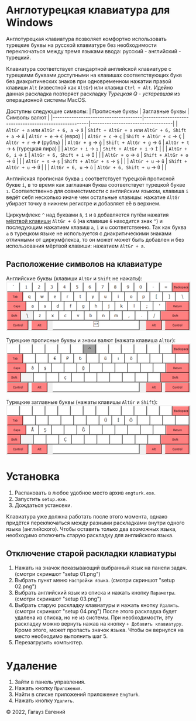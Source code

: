 Англотурецкая клавиатура для Windows
====================================
Англотурецкая клавиатура позволяет комфортно использовать турецкие буквы на русской клавиатуре без необходимости переключаться между тремя языками ввода: русский - английский - турецкий.

Клавиатура соответствует стандартной английской клавиатуре с турецкими буквами доступными на клавишах соответствующих букв без диакритических знаков при одновременном нажатии правой клавиши `Alt` (известной как `AltGr`) или клавиш `Ctrl + Alt`. Идейно данная раскладка повторяет раскладку _Турецкая Q - устаревшая_ из операционной системы MacOS.

Доступны следующие символы:
| Прописные буквы                      | Заглавные буквы                                      | Символы валют                     |
|--------------------------------------|------------------------------------------------------|-----------------------------------|
| `AltGr + a` или `AltGr + 6, a` → `â` | `Shift + AltGr + a` или `AltGr + 6, Shift + a` → `Â` | `AltGr + e` → `€` (евро)          |
| `AltGr + c` → `ç`                    | `Shift + AltGr + c` → `Ç`                            | `AltGr + r` → `₽` (рубль)         |
| `AltGr + g` → `ğ`                    | `Shift + AltGr + g` → `Ğ`                            | `AltGr + t` → `₺` (турецкая лира) |
| `AltGr + i` → `ı`                    | `Shift + AltGr + i` → `İ`                            |                                   |
| `AltGr + 6, i` → `î`                 | `AltGr + 6, Shift + i` → `Î`                         |                                   |
| `AltGr + o` → `ö`                    | `Shift + AltGr + o` → `Ö`                            |                                   |
| `AltGr + s` → `ş`                    | `Shift + AltGr + s` → `Ş`                            |                                   |
| `AltGr + u` → `ü`                    | `Shift + AltGr + u` → `Ü`                            |                                   |
| `AltGr + 6, u` → `û`                 | `AltGr + 6, Shift + u` → `Û`                         |                                   |

Английская прописная буква `i` соответствует турецкой прописной букве `i`, в то время как заглавная буква соответствует турецкой букве `ı`. Соответственно для совместимости с английским языком, клавиша `i` ведёт себя несколько иначе чем остальные клавишы: нажатие `AltGr` убирает точку в нижнем регистре и добавляет её в верхнем.

Циркумфлекс `^` над буквами `â`, `î` и `û` добавляется путём нажатия [мёртвой клавиши][dead key] `AltGr + 6` (на клавише `6` находится знак `^`) и последующим нажатием клавиш `a`, `i` и `u` соответственно. Так как буква `a` в турецком языке не используется с диакритическими знаками отличными от циркумфлекса, то он может может быть добавлен и без использования мёртвой клавиши: нажатием `AltGr + a`.


Расположение символов на клавиатуре
-----------------------------------
Английские буквы (клавиши `AltGr` и `Shift` не нажаты):
![English letters](keyboard%2001.png)

Турецкие прописные буквы и знаки валют (нажата клавиша `AltGr`):
![Turkish small letters](keyboard%2002.png)

Турецкие заглавные буквы (нажаты клавишы `AltGr` и `Shift`):
![Turkish capital letters](keyboard%2003.png)

Установка
=========
1. Распаковать в любое удобное место архив `engturk.exe`.
2. Запустить `setup.exe`.
3. Дождаться установки.

Клавиатура уже должна работать после этого момента, однако придётся переключаться между разными раскладками внутри одного языка (английского). Чтобы оставить только два возможных языка, необходимо отключить старую раскладку для английского языка.


Отключение старой раскладки клавиатуры
--------------------------------------
1. Нажать на значок показывающий выбранный язык на панели задач. (смотри скриншот "setup 01.png")
2. Выбрать пункт меню `Настройки языка`. (смотри скриншот "setup 02.png")
3. Выбрать английский язык из списка и нажать кнопку `Параметры`. (смотри скриншот "setup 03.png")
4. Выбрать старую раскладку клавиатуры и нажать кнопку `Удалить`. (смотри скриншот "setup 04.png")
   После этого раскладка будет удалена из списка, но не из системы. При необходимости, эту раскладку можно вернуть нажав на кнопку `+ Добавить клавиатуру`.
   Кроме этого, может пропасть значок языка. Чтобы он вернулся на место необходимо выполнить шаг 5.
5. Перезагрузить компьютер.


Удаление
========
1. Зайти в панель управления.
2. Нажать кнопку `Приложения`.
3. Найти в списке приложений приложение `EngTurk`.
4. Нажать кнопку `Удалить`.


© 2022, Гагауз Евгений


[dead key]: https://ru.wikipedia.org/wiki/Мёртвые_клавиши
